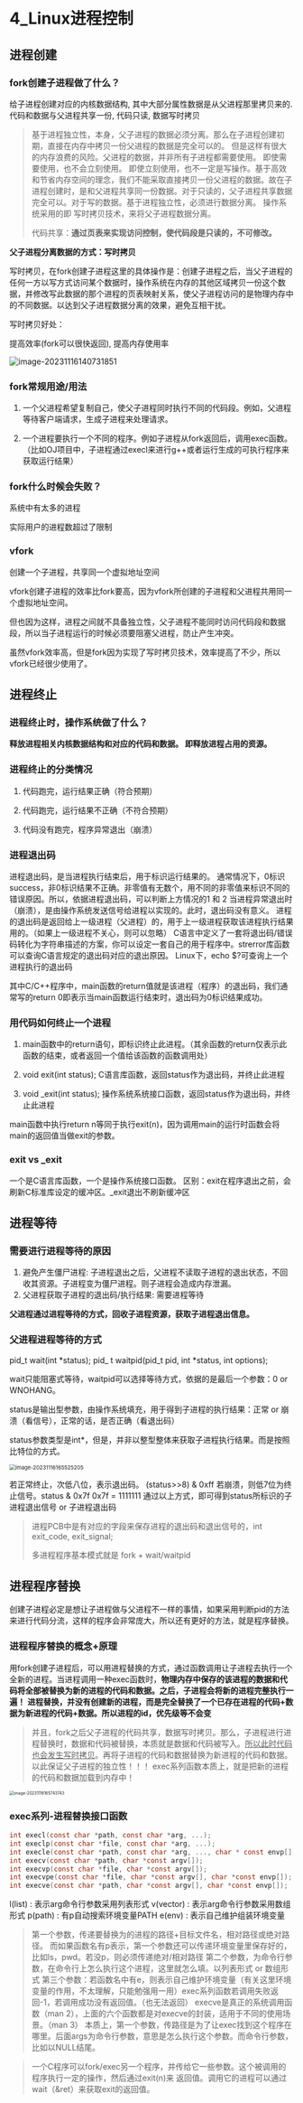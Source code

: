 # 4_Linux进程控制

## 进程创建

### fork创建子进程做了什么？

给子进程创建对应的内核数据结构, 其中大部分属性数据是从父进程那里拷贝来的. 代码和数据与父进程共享一份, 代码只读, 数据写时拷贝

> 基于进程独立性，本身，父子进程的数据必须分离。那么在子进程创建初期，直接在内存中拷贝一份父进程的数据是完全可以的。 但是这样有很大的内存浪费的风险。父进程的数据，并非所有子进程都需要使用。  即使需要使用，也不会立刻使用。  即使立刻使用，也不一定是写操作。基于高效和节省内存空间的理念，我们不能采取直接拷贝一份父进程的数据。故在子进程创建时，是和父进程共享同一份数据。对于只读的，父子进程共享数据完全可以。对于写的数据。基于进程独立性，必须进行数据分离。 操作系统采用的即 写时拷贝技术，来将父子进程数据分离。
>
> 代码共享：**通过页表来实现访问控制，使代码段是只读的，不可修改。**

**父子进程分离数据的方式：写时拷贝**

写时拷贝，在fork创建子进程这里的具体操作是：创建子进程之后，当父子进程的任何一方以写方式访问某个数据时，操作系统在内存的其他区域拷贝一份这个数据，并修改写此数据的那个进程的页表映射关系，使父子进程访问的是物理内存中的不同数据。以达到父子进程数据分离的效果，避免互相干扰。

写时拷贝好处：

提高效率(fork可以很快返回), 提高内存使用率

![image-20231116140731851](https://cdn.jsdelivr.net/gh/DaysOfExperience/blogImage@main/img/image-20231116140731851.png)

### fork常规用途/用法

1. 一个父进程希望复制自己，使父子进程同时执行不同的代码段。例如，父进程等待客户端请求，生成子进程来处理请求。

2. 一个进程要执行一个不同的程序。例如子进程从fork返回后，调用exec函数。（比如OJ项目中，子进程通过execl来进行g++或者运行生成的可执行程序来获取运行结果）

### fork什么时候会失败？

系统中有太多的进程

实际用户的进程数超过了限制

### vfork

创建一个子进程，共享同一个虚拟地址空间

vfork创建子进程的效率比fork要高，因为vfork所创建的子进程和父进程共用同一个虚拟地址空间。

但也因为这样，进程之间就不具备独立性，父子进程不能同时访问代码段和数据段，所以当子进程运行的时候必须要阻塞父进程，防止产生冲突。

虽然vfork效率高，但是fork因为实现了写时拷贝技术，效率提高了不少，所以vfork已经很少使用了。

## 进程终止

### 进程终止时，操作系统做了什么？

**释放进程相关内核数据结构和对应的代码和数据。 即释放进程占用的资源。**

### 进程终止的分类情况

1. 代码跑完，运行结果正确（符合预期）

2. 代码跑完，运行结果不正确（不符合预期）

3. 代码没有跑完，程序异常退出（崩溃）

### 进程退出码

进程退出码，是当进程执行结束后，用于标识运行结果的。
通常情况下，0标识success，非0标识结果不正确。非零值有无数个，用不同的非零值来标识不同的错误原因。所以，依据进程退出码，可以判断上方情况的1 和 2
当进程异常退出时（崩溃），是由操作系统发送信号给进程以实现的。此时，退出码没有意义。
进程的退出码是返回给上一级进程（父进程）的，用于上一级进程获取该进程执行结果用的。（如果上一级进程不关心，则可以忽略）
C语言中定义了一套将退出码/错误码转化为字符串描述的方案，你可以设定一套自己的用于程序中。strerror库函数可以查询C语言规定的退出码对应的退出原因。
Linux下，echo $?可查询上一个进程执行的退出码

其中C/C++程序中，main函数的return值就是该进程（程序）的退出码，我们通常写的return 0即表示当main函数运行结束时，退出码为0标识结果成功。

### 用代码如何终止一个进程

1. main函数中的return语句，即标识终止此进程。（其余函数的return仅表示此函数的结束，或者返回一个值给该函数的函数调用处）

2. void exit(int status);    C语言库函数，返回status作为退出码，并终止此进程

3. void _exit(int status);    操作系统系统接口函数，返回status作为退出码，并终止此进程

main函数中执行return n等同于执行exit(n)，因为调用main的运行时函数会将main的返回值当做exit的参数。

### exit vs \_exit

一个是C语言库函数，一个是操作系统接口函数。
区别：exit在程序退出之前，会刷新C标准库设定的缓冲区。_exit退出不刷新缓冲区

## 进程等待

### 需要进行进程等待的原因

1. 避免产生僵尸进程: 子进程退出之后，父进程不读取子进程的退出状态，不回收其资源。子进程变为僵尸进程。则子进程会造成内存泄漏。 
2.  父进程获取子进程的退出码/执行结果: 需要进程等待

**父进程通过进程等待的方式，回收子进程资源，获取子进程退出信息。**

### 父进程进程等待的方式

pid_t wait(int *status);     pid_ t waitpid(pid_t pid, int *status, int options);

wait只能阻塞式等待，waitpid可以选择等待方式，依据的是最后一个参数：0 or WNOHANG。

status是输出型参数，由操作系统填充，用于得到子进程的执行结果：正常 or 崩溃（看信号），正常的话，是否正确（看退出码）

status参数类型是int*，但是，并非以整型整体来获取子进程执行结果。而是按照比特位的方式。

<img src="https://cdn.jsdelivr.net/gh/DaysOfExperience/blogImage@main/img/image-20231116165525205.png" alt="image-20231116165525205" style="zoom:67%;" />

若正常终止，次低八位，表示退出码。 (status>>8) & 0xff   若崩溃，则低7位为终止信号。status & 0x7f   0x7f = 1111111
通过以上方式，即可得到status所标识的子进程退出信号 or 子进程退出码

> 进程PCB中是有对应的字段来保存进程的退出码和退出信号的，int exit_code, exit_signal;
>
> 多进程程序基本模式就是 fork  + wait/waitpid

## 进程程序替换

创建子进程必定是想让子进程做与父进程不一样的事情，如果采用判断pid的方法来进行代码分流，这样的程序会非常庞大，所以还有更好的方法，就是程序替换。

### 进程程序替换的概念+原理

用fork创建子进程后，可以用进程替换的方式，通过函数调用让子进程去执行一个全新的进程。当进程调用一种exec函数时，**物理内存中保存的该进程的数据和代码将全部被替换为新的进程的代码和数据。之后，子进程会将新的进程完整执行一遍！**
**进程替换，并没有创建新的进程，而是完全替换了一个已存在进程的代码+数据为新进程的代码+数据。所以进程的id，优先级等不会变**

> 并且，fork之后父子进程的代码共享，数据写时拷贝。那么，子进程进行进程替换时，数据和代码被替换，本质就是数据和代码被写入。<u>所以此时代码也会发生写时拷贝</u>。再将子进程的代码和数据替换为新进程的代码和数据。以此保证父子进程的独立性！！！
> exec系列函数本质上，就是把新的进程的代码和数据加载到内存中！

<img src="https://cdn.jsdelivr.net/gh/DaysOfExperience/blogImage@main/img/image-20231116165743743.png" alt="image-20231116165743743" style="zoom:50%;" />

### exec系列-进程替换接口函数

```c
int execl(const char *path, const char *arg, ...);
int execlp(const char *file, const char *arg, ...);
int execle(const char *path, const char *arg, ..., char * const envp[]);
int execv(const char *path, char *const argv[]);
int execvp(const char *file, char *const argv[]);
int execvpe(const char *file, char *const argv[], char *const envp[]);
int execve(const char *path, char *const argv[], char *const envp[]);
```

l(list) : 表示arg命令行参数采用列表形式    v(vector) : 表示arg命令行参数采用数组形式
p(path) : 有p自动搜索环境变量PATH    e(env) : 表示自己维护组装环境变量

> 第一个参数，传递要替换为的进程的路径+目标文件名，相对路径或绝对路径。 而如果函数名有p表示，第一个参数还可以传递环境变量里保存好的，比如ls，pwd。若没p，则必须传递绝对/相对路径
> 第二个参数，为命令行参数，在命令行上怎么执行这个进程，这里就怎么填。以列表形式 or 数组形式
> 第三个参数：若函数名中有e，则表示自己维护环境变量（有关这里环境变量的作用，不太理解，只能勉强用一用）exec系列函数若调用失败返回-1，若调用成功没有返回值。（也无法返回）
> execve是真正的系统调用函数（man 2），上面的六个函数都是对execve的封装，适用于不同的使用场景。（man 3）
> 本质上，第一个参数，传路径是为了让exec找到这个程序在哪里。后面args为命令行参数，意思是怎么执行这个参数。而命令行参数，比如以NULL结尾。

> 一个C程序可以fork/exec另一个程序，并传给它一些参数。这个被调用的程序执行一定的操作，然后通过exit(n)来 返回值。调用它的进程可以通过wait（&ret）来获取exit的返回值。